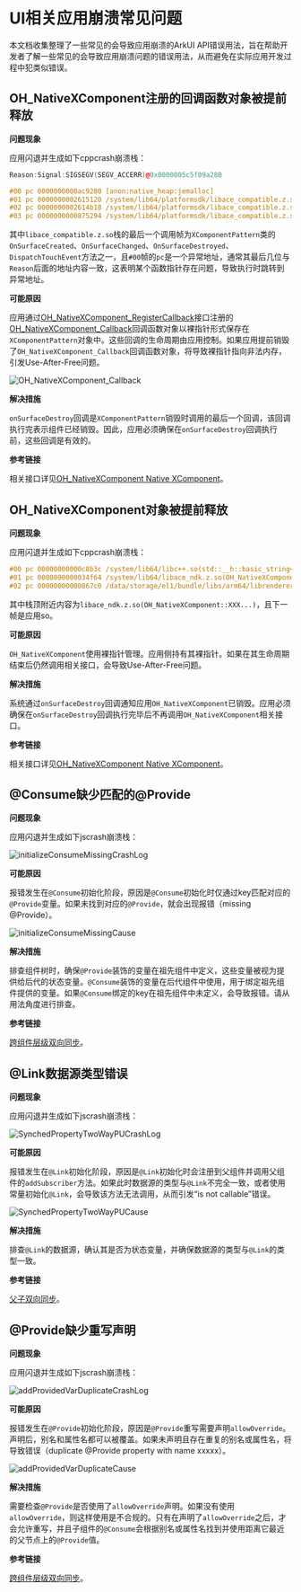 # UI相关应用崩溃常见问题
<!--Kit: ArkUI-->
<!--Subsystem: ArkUI-->
<!--Owner: @caoruihong-->
<!--Designer: @lmleon-->
<!--Tester: @fredyuan0912-->
<!--Adviser: @HelloCrease-->

本文档收集整理了一些常见的会导致应用崩溃的ArkUI API错误用法，旨在帮助开发者了解一些常见的会导致应用崩溃问题的错误用法，从而避免在实际应用开发过程中犯类似错误。

## OH_NativeXComponent注册的回调函数对象被提前释放

**问题现象**

应用闪退并生成如下cppcrash崩溃栈：

```cpp
Reason:Signal:SIGSEGV(SEGV_ACCERR)@0x0000005c5f09a280 

#00 pc 0000000000ac9280 [anon:native_heap:jemalloc]
#01 pc 0000000002615120 /system/lib64/platformsdk/libace_compatible.z.so(OHOS::Ace::NG::XComponentPattern::OnSurfaceDestroyed()+468)
#02 pc 0000000002614b18 /system/lib64/platformsdk/libace_compatible.z.so(OHOS::Ace::NG::XComponentPattern::OnDetachFromFrameNode(OHOS::Ace::NG::FrameNode*)+88)
#03 pc 0000000000875294 /system/lib64/platformsdk/libace_compatible.z.so(OHOS::Ace::NG::FrameNode::~FrameNode()+264)
```

其中`libace_compatible.z.so`栈的最后一个调用帧为`XComponentPattern`类的`OnSurfaceCreated`、`OnSurfaceChanged`、`OnSurfaceDestroyed`、`DispatchTouchEvent`方法之一，且`#00`帧的`pc`是一个异常地址，通常其最后几位与`Reason`后面的地址内容一致，这表明某个函数指针存在问题，导致执行时跳转到异常地址。

**可能原因**

应用通过[OH_NativeXComponent_RegisterCallback](../reference/apis-arkui/capi-native-interface-xcomponent-h.md#oh_nativexcomponent_registercallback)接口注册的[OH_NativeXComponent_Callback](../reference/apis-arkui/capi-oh-nativexcomponent-native-xcomponent-oh-nativexcomponent-callback.md)回调函数对象以裸指针形式保存在`XComponentPattern`对象中。这些回调的生命周期由应用控制。如果应用提前销毁了`OH_NativeXComponent_Callback`回调函数对象，将导致裸指针指向非法内存，引发Use-After-Free问题。

![OH_NativeXComponent_Callback](figures/OH_NativeXComponent_Callback.png)

**解决措施**

`onSurfaceDestroy`回调是`XComponentPattern`销毁时调用的最后一个回调，该回调执行完表示组件已经销毁。因此，应用必须确保在`onSurfaceDestroy`回调执行前，这些回调是有效的。

**参考链接**

相关接口详见[OH_NativeXComponent Native XComponent](../reference/apis-arkui/capi-oh-nativexcomponent-native-xcomponent.md)。


## OH_NativeXComponent对象被提前释放

**问题现象**

应用闪退并生成如下cppcrash崩溃栈：

```cpp
#00 pc 00000000000c8b3c /system/lib64/libc++.so(std::__h::basic_string<char, std::__h::char_traits<char>, std::__h::allocator<char>>::basic_string(std::__h::basic_string<char, std::__h::char_traits<char>, std::__h::allocator<char>> const&)+16)
#01 pc 0000000000034f64 /system/lib64/libace_ndk.z.so(OH_NativeXComponent::GetXComponentId(char*, unsigned long*)+76)
#02 pc 00000000000867c0 /data/storage/el1/bundle/libs/arm64/librenderer.so
```

其中栈顶附近内容为`libace_ndk.z.so(OH_NativeXComponent::XXX...)`，且下一帧是应用so。

**可能原因**

`OH_NativeXComponent`使用裸指针管理。应用侧持有其裸指针。如果在其生命周期结束后仍然调用相关接口，会导致Use-After-Free问题。

**解决措施**

系统通过`onSurfaceDestroy`回调通知应用`OH_NativeXComponent`已销毁。应用必须确保在`onSurfaceDestroy`回调执行完毕后不再调用`OH_NativeXComponent`相关接口。

**参考链接**

相关接口详见[OH_NativeXComponent Native XComponent](../reference/apis-arkui/capi-oh-nativexcomponent-native-xcomponent.md)。


## @Consume缺少匹配的@Provide

**问题现象**

应用闪退并生成如下jscrash崩溃栈：

![initializeConsumeMissingCrashLog](figures/initializeConsumeMissingCrashLog.png)

**可能原因**

报错发生在`@Consume`初始化阶段，原因是`@Consume`初始化时仅通过key匹配对应的`@Provide`变量。如果未找到对应的`@Provide`，就会出现报错（missing @Provide）。

![initializeConsumeMissingCause](figures/initializeConsumeMissingCause.png)

**解决措施**

排查组件树时，确保`@Provide`装饰的变量在祖先组件中定义，这些变量被视为提供给后代的状态变量。`@Consume`装饰的变量在后代组件中使用，用于绑定祖先组件提供的变量。如果`@Consume`绑定的key在祖先组件中未定义，会导致报错。请从用法角度进行排查。

**参考链接**

[跨组件层级双向同步](state-management/arkts-new-Provider-and-Consumer.md)。


## @Link数据源类型错误

**问题现象**

应用闪退并生成如下jscrash崩溃栈：

![SynchedPropertyTwoWayPUCrashLog](figures/SynchedPropertyTwoWayPUCrashLog.png)

**可能原因**

报错发生在`@Link`初始化阶段，原因是`@Link`初始化时会注册到父组件并调用父组件的`addSubscriber`方法。如果此时数据源的类型与`@Link`不完全一致，或者使用常量初始化`@Link`，会导致该方法无法调用，从而引发“is not callable”错误。

![SynchedPropertyTwoWayPUCause](figures/SynchedPropertyTwoWayPUCause.png)

**解决措施**

排查`@Link`的数据源，确认其是否为状态变量，并确保数据源的类型与`@Link`的类型一致。

**参考链接**

[父子双向同步](state-management/arkts-link.md)。


## @Provide缺少重写声明

**问题现象**

应用闪退并生成如下jscrash崩溃栈：

![addProvidedVarDuplicateCrashLog](figures/addProvidedVarDuplicateCrashLog.png)

**可能原因**

报错发生在`@Provide`初始化阶段，原因是`@Provide`重写需要声明`allowOverride`。声明后，别名和属性名都可以被覆盖。如果未声明且存在重复的别名或属性名，将导致错误（duplicate @Provide property with name xxxxx）。

![addProvidedVarDuplicateCause](figures/addProvidedVarDuplicateCause.png)

**解决措施**

需要检查`@Provide`是否使用了`allowOverride`声明。如果没有使用`allowOverride`，则这样使用是不合规的。只有在声明了`allowOverride`之后，才会允许重写，并且子组件的`@Consume`会根据别名或属性名找到并使用距离它最近的父节点上的`@Provide`值。

**参考链接**

[跨组件层级双向同步](state-management/arkts-new-Provider-and-Consumer.md)。
